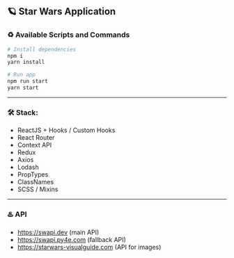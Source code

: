## :ringed_planet: Star Wars Application

### :recycle: Available Scripts and Commands
```bash
# Install dependencies
npm i
yarn install    
```

```bash
# Run app
npm run start
yarn start
```
---

### :hammer_and_wrench: Stack:
* ReactJS + Hooks / Custom Hooks
* React Router
* Context API
* Redux
* Axios
* Lodash
* PropTypes
* ClassNames
* SCSS / Mixins

---

### :hotsprings: API
- https://swapi.dev (main API)
- https://swapi.py4e.com (fallback API)
- https://starwars-visualguide.com (API for images)